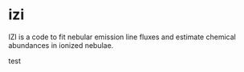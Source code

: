 # izi
IZI is a code to fit nebular emission line fluxes and estimate chemical abundances in ionized nebulae.


test